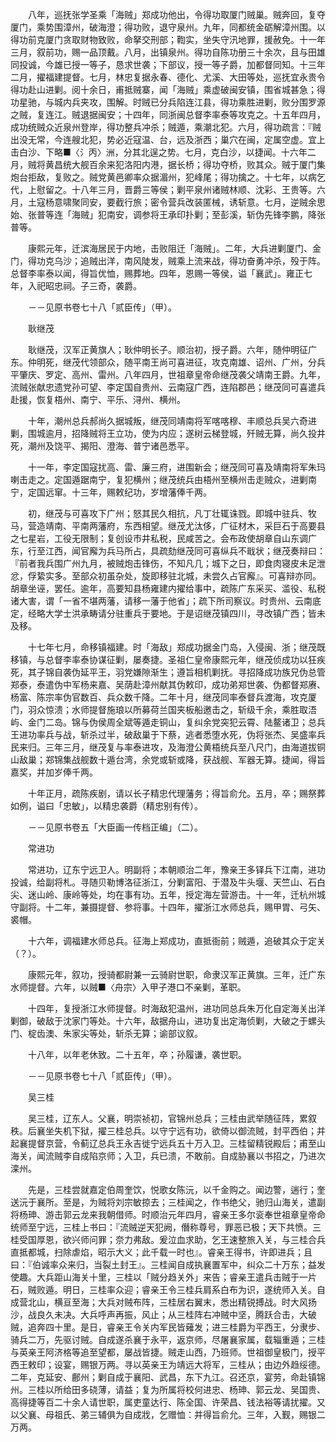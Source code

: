 <!-- { "loadSidebar": true } -->
　　八年，巡抚张学圣乘「海贼」郑成功他出，令得功取厦门贼巢。贼奔回，复夺厦门，乘势围漳州，破海澄；得功败，退守泉州。九年，同都统金砺解漳州围。以得功前克厦门贪取财物致败，命拏交刑部；鞫实，坐失守汛地罪，援赦免。十一年三月，叙前功，赐一品顶戴。八月，出镇泉州。得功自陈功册三十余次，且与田雄同投诚，今雄已授一等子，恳求世袭；下部议，授一等子爵，加都督同知。十三年二月，擢福建提督。七月，林忠复据永春、德化、尤溪、大田等处，巡抚宜永贵令得功赴山进剿。阅十余日，甫抵贼寨，闻「海贼」乘虚破闽安镇，围省城甚急；得功星驰，与城内兵夹攻，围解。时贼已分兵陷连江县，得功乘胜进剿，败分围罗源之贼，复连江。贼退据闽安；十四年，同浙闽总督李率泰等攻克之。十五年四月，成功统贼众近泉州登岸，得功整兵冲杀；贼遁，乘潮北犯。六月，得功疏言：『贼出没无常，今连艘北犯，势必近寇温、台，远及浙西；巢穴在闽，定属空虚。宜上击白沙、下略■〈氵丙〉洲，分其北逞之势。七月，克白沙，以捷闻。十六年二月，贼将黄昌统大舰百余来犯洛阳内港，据长桥；得功夺桥，败其众。贼于厦门集炮台拒敌，复败之。贼党黄邑卿率众据湄州，犯峰尾；得功擒之。十七年，以病乞代，上慰留之。十八年三月，晋爵三等侯；剿平泉州诸贼林顺、沈彩、王贵等。六月，土寇杨意啸聚同安，要截行旅；密令营兵改装匿械，诱斩意。七月，逆贼余思始、张普等连「海贼」犯南安，调参将王承印扑剿；至彭溪，斩伪先锋李鹏，降张普等。

　　康熙元年，迁滨海居民于内地，击败阻迁「海贼」。二年，大兵进剿厦门、金门，得功克乌沙；追贼出洋，南风陡发，贼乘上流来战，得功奋勇冲杀，殁于阵。总督李率泰以闻，得旨优恤，赐葬地。四年，恩赐一等侯，谥「襄武」。雍正七年，入祀昭忠祠。子三奇，袭爵。

　　－－见原书卷七十八「贰臣传」（甲）。

　　耿继茂

　　耿继茂，汉军正黄旗人；耿仲明长子。顺治初，授子爵。六年，随仲明征广东。仲明死，继茂代领部众，随平南王尚可喜进征，攻克南雄、诏州、广州，分兵平肇庆、罗定、高州、雷州。八年四月，世祖章皇帝命继茂袭父靖南王爵。九年，流贼张献忠遗党孙可望、李定国自贵州、云南寇广西，连陷郡邑；继茂同可喜遣兵赴援，恢复梧州、南宁、平乐、浔州、横州。

　　十年，潮州总兵郝尚久据城叛，继茂同靖南将军喀喀穆、丰顺总兵吴六奇进剿，围城逾月，招降贼将王立功，使为内应；遂树云梯登城，歼贼无算，尚久投井死，潮州及饶平、揭阳、澄海、普宁诸邑悉平。

　　十一年，李定国寇扰高、雷、廉三府，进围新会；继茂同可喜及靖南将军朱玛喇击走之。定国遁踞南宁，复犯横州；继茂统兵由梧州至横州击走贼众，进剿南宁，定国远窜。十三年，赐敕纪功，岁增藩俸千两。

　　初，继茂与可喜攻下广州；怒其民久相抗，凡丁壮辄诛戮。即城中驻兵、牧马，营造靖南、平南两藩府，东西相望。继茂尤汰侈，广征材木，采巨石于高要县之七星岩，工役无限制；复创设市井私税，民咸苦之。会布政使胡章自山东调广东，行至江西，闻官廨为兵马所占，具疏劾继茂同可喜纵兵不戢状；继茂奏辩曰：『前者我兵围广州九月，被贼炮击锋伤，不知凡几；城下之日，即食肉寝皮未足泄忿，俘絷实多。至部众初虽杂处，旋即移驻北城，未尝久占官廨』。可喜辩亦同。胡章坐诬，罢任。逾年，高要知县杨雍建内擢给事中，疏陈广东采买、滥役、私税诸大害，谓「一省不堪两藩，请移一藩于他省」；疏下所司察议。时贵州、云南底定，经略大学士洪承畴请分驻重兵于要地。于是诏继茂镇四川，寻改镇广西；皆未及移。

　　十七年七月，命移镇福建。时「海敌」郑成功据金门岛，入侵闽、浙；继茂既移镇，与总督李率泰协谋征剿，屡奏捷。圣祖仁皇帝康熙元年，继茂侦成功以狂疾死，其子锦自袭伪延平王，羽党嫌隙渐生；遵旨相机剿抚。寻招降成功族兄伪总管郑泰，泰遣伪中军杨来嘉、吴荫赴漳州献其伪敕印，成功弟郑世袭、伪都督郑赓、杨富、陈宗率伪官数百、兵众数千降。二年十月，继茂同率泰督兵渡海，攻克厦门，羽众惊溃；水师提督施琅以所募荷兰国夹板船邀击之，斩级千余，乘胜取浯屿、金门二岛。锦与伪侯周全斌等遁走铜山，复纠余党突犯云霄、陆鳌诸卫；总兵王进功率兵与战，斩杀过半，破敌巢于下蔡，逃者悉堕水死，伪将张杰、吴盛率兵民来归。三年三月，继茂复与率泰进攻，及海澄公黄梧统兵至八尺门，由海道拔铜山敌巢；郑锦集战舰数十遁台湾，余党或斩或降，获战舰、军器无算。捷闻，得旨嘉奖，并加岁俸千两。

　　十年正月，疏陈疾剧，请以长子精忠代理藩务；得旨俞允。五月，卒；赐祭葬如例，谥曰「忠敏」，以精忠袭爵（精忠别有传）。

　　－－见原书卷五「大臣画一传档正编」（二）。

　　常进功

　　常进功，辽东宁远卫人。明副将；本朝顺治二年，豫亲王多铎兵下江南，进功投诚，给副将札。寻随贝勒博洛征浙江，分剿富阳、于潜及牛头堰、天竺山、石白尖、迷山岭、康岭等处，均在事有功。五年，授定海左营游击。十一年，迁杭州城守副将。十二年，兼摄提督、参将事。十四年，擢浙江水师总兵，赐甲胃、弓矢、裘帽。

　　十六年，调福建水师总兵。征海上郑成功，直抵衙前；贼遁，追破其众于定关（？）。

　　康熙元年，叙功，授骑都尉兼一云骑尉世职，命隶汉军正黄旗。三年，迁广东水师提督。六年，以贼■〈舟宗〉入甲子港口不亲剿，革职。

　　十四年，复授浙江水师提督。时海敌犯温州，进功同总兵朱万化自定海关出洋剿御，破敌于沈家门等处。十六年，敌据舟山，进功复出定海侦剿，大破之于螺头门、椗齿澳、朱家尖等处，斩杀无算；谕部议叙。

　　十八年，以年老休致。二十五年，卒；孙履谦，袭世职。

　　－－见原书卷七十八「贰臣传」（甲）。

　　吴三桂

　　吴三桂，辽东人。父襄，明崇祯初，官锦州总兵；三桂由武举随征阵，累叙秩。后襄坐失机下狱，擢三桂总兵。以守宁远有功，欲倚以御流贼，封平西伯；并起襄提督京营，令蓟辽总兵王永吉徙宁远兵五十万入卫。三桂留精锐殿后；甫至山海关，闻流贼李自成陷京师；入卫，兵已溃，不敢前。自成胁襄以书招之，乃进次滦州。

　　先是，三桂尝就嘉定伯周奎饮，悦歌女陈沅，以千金购之。闻边警，遄行；奎送沅于襄所。至是，为贼将刘宗敏掠去；三桂闻之，作书绝父，驰归山海关，遣副将杨珅、游击郭云龙来我朝借师。时顺治元年四月，睿亲王多尔衮奉世祖章皇帝命统师至宁远，三桂上书曰：『流贼逆天犯阙，僭称尊号，罪恶已极；天下共愤。三桂受国厚恩，欲兴师问罪；奈力弗敌。爰泣血求助，乞王速整旅入关，与三桂合兵直抵都城，扫除虐焰，昭示大义；此千载一时也』。睿亲王得书，许即进兵；且曰：『伯诚率众来归，当裂土封王』。三桂闻自成执襄置军中，纠众二十万东；益发使趣。大兵距山海关十里，三桂以「贼分趋关外」来告；睿亲王遣兵击贼于一片石，贼败遁。明日，三桂率众迎；睿亲王令三桂兵肩系白布为识，遂统师入关。自成营北山，横亘至海；大兵对贼布阵，三桂居右翼末，悉出精锐搏战。时大风扬沙，战良久未决。大兵呼声再振，风止；从三桂阵右冲贼中坚，腾跃合击，大破贼，追奔四十里。是日，睿亲王令关内军民皆薙发；进三桂爵为平西王，分隶步、骑兵二万，先驱讨贼。自成遂杀襄于永平，返京师，尽屠襄家属，载辎重遁；三桂与英亲王阿济格等追至望都，屡战皆捷。贼走山西，乃班师。世祖御皇极门，授平西王敕印；设宴，赐银万两。寻以英亲王为靖远大将军，三桂从；由边外趋绥德。二年，克延安、鄜州；剿自成于襄阳、武昌，东下九江。召还京，宴劳，命赴镇锦州。三桂以所给田多硗薄，请益；复为所属将校何进忠、杨珅、郭云龙、吴国贵、高得捷等百二十余人请世职，属吏童达行、陈全国、许荣昌、钱法裕等请扰擢。又以父襄、母祖氏、弟三辅俱为自成戕，乞赠恤：并得旨俞允。三年，入觐，赐银二万两。

